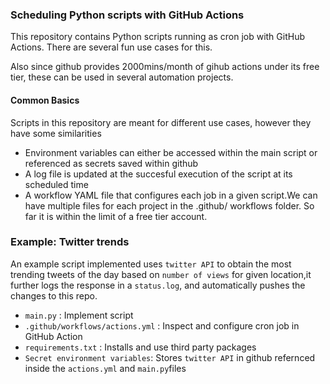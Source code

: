 ### Scheduling Python scripts with GitHub Actions


This repository contains Python scripts running as cron job with GitHub Actions. There are several fun use cases for this.

Also since github provides 2000mins/month of gihub actions under its free tier, these can be used in several automation projects.


#### Common Basics
Scripts in this repository are meant for different use cases, however they have some similarities

* Environment variables can either be accessed within the main script or referenced as secrets saved within github
* A log file is updated at the succesful execution of the script at its scheduled time
* A workflow YAML file that configures each job in a given script.We can have multiple files for each project in the .github/   workflows folder. So far it is within the limit of a free tier account.


### Example: Twitter trends

An example script implemented uses `twitter API` to obtain the most trending tweets of the day based on `number of views` for given location,it further logs the response in a `status.log`, and automatically pushes the changes to this repo.

-  `main.py` : Implement script 
- `.github/workflows/actions.yml` : Inspect and configure cron job in GitHub Action 
-  `requirements.txt` : Installs and use third party packages
- `Secret environment variables`: Stores `twitter API`  in github refernced inside the `actions.yml` and `main.py`files

